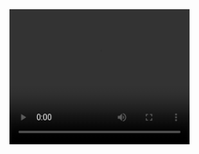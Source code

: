 
<video width="320" height="240" controls>
  <source src="vedio.webm" type="video">
  Your browser does not support the video tag.
</video>

